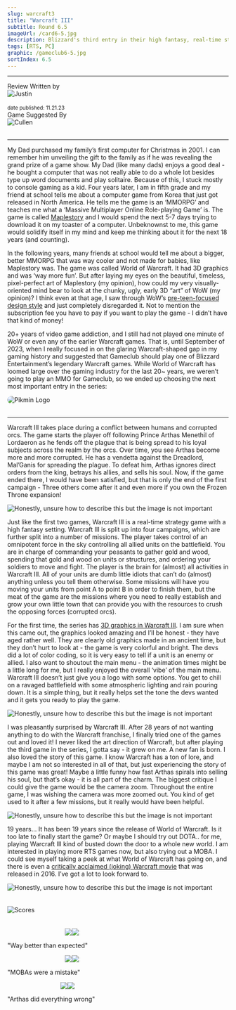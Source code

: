 ```yaml
---
slug: warcraft3
title: "Warcraft III"
subtitle: Round 6.5
imageUrl: /card6-5.jpg
description: Blizzard's third entry in their high fantasy, real-time strategy series
tags: [RTS, PC]
graphic: /gameclub6-5.jpg
sortIndex: 6.5
---
```

---
<div class="reviewinfo">
	
<div style=""><span>Review Written by</span>
<div class="reviewimg"><img src="/reviews/reviewjustin.png"
alt="Justin"/> </div><br>
<sub>date published: 11.21.23</sub></div>

<div style=""><span>Game Suggested By</span>
<div class="reviewimg"><img src="/reviews/reviewcullen.png"
alt="Cullen"/> </div><br></div>

</div>

---

My Dad purchased my family’s first computer for Christmas in 2001. I can remember him unveiling the gift to the family as if he was revealing the grand prize of a game show. My Dad (like many dads) enjoys a good deal - he bought a computer that was not really able to do a whole lot besides type up word documents and play solitaire. Because of this, I stuck mostly to console gaming as a kid. Four years later, I am in fifth grade and my friend at school tells me about a computer game from Korea that just got released in North America. He tells me the game is an ‘MMORPG’ and teaches me what a ‘Massive Multiplayer Online Role-playing Game’ is. The game is called [Maplestory](/reviews/warcraft3/maplestory.png) and I would spend the next 5-7 days trying to download it on my toaster of a computer. Unbeknownst to me, this game would solidify itself in my mind and keep me thinking about it for the next 18 years (and counting). 

In the following years, many friends at school would tell me about a bigger, better MMORPG that was way cooler and not made for babies, like Maplestory was. The game was called World of Warcraft. It had 3D graphics and was ‘way more fun’. But after laying my eyes on the beautiful, timeless, pixel-perfect art of Maplestory (my opinion), how could my very visually-oriented mind bear to look at the chunky, ugly, early 3D “art” of WoW (my opinion)? I think even at that age, I saw through WoW’s [pre-teen-focused design style](/reviews/warcraft3/preteen.png) and just completely disregarded it. Not to mention the subscription fee you have to pay if you want to play the game - I didn’t have that kind of money! 

20+ years of video game addiction, and I still had not played one minute of WoW or even any of the earlier Warcraft games. That is, until September of 2023, when I really focused in on the glaring Warcraft-shaped gap in my gaming history and suggested that Gameclub should play one of Blizzard Entertainment’s legendary Warcraft games. While World of Warcraft has loomed large over the gaming industry for the last 20~ years, we weren’t going to play an MMO for Gameclub, so we ended up choosing the next most important entry in the series:
<div class="reviewlogo"><img src="/reviews/warcraft3/logo.png"
alt="Pikmin Logo" style="border-radius: 20px;"/></div><br>

---

Warcraft III takes place during a conflict between humans and corrupted orcs. The game starts the player off following Prince Arthas Menethil of Lordaeron as he fends off the plague that is being spread to his loyal subjects across the realm by the orcs. Over time, you see Arthas become more and more corrupted. He has a vendetta against the Dreadlord, Mal’Ganis for spreading the plague. To defeat him, Arthas ignores direct orders from the king, betrays his allies, and sells his soul. Now, if the game ended there, I would have been satisfied, but that is only the end of the first campaign - Three others come after it and even more if you own the Frozen Throne expansion!


<div class="reviewsplit"><img src="/reviews/warcraft3/cutscene.gif"
alt="Honestly, unsure how to describe this but the image is not important"/><div>

Just like the first two games, Warcraft III is a real-time strategy game with a high fantasy setting. Warcraft III is split up into four campaigns, which are further split into a number of missions. The player takes control of an omnipotent force in the sky controlling all allied units on the battlefield. You are in charge of commanding your peasants to gather gold and wood, spending that gold and wood on units or structures, and ordering your soldiers to move and fight. The player is the brain for (almost) all activities in Warcraft III. All of your units are dumb little idiots that can’t do (almost) anything unless you tell them otherwise. Some missions will have you moving your units from point A to point B in order to finish them, but the meat of the game are the missions where you need to really establish and grow your own little town that can provide you with the resources to crush the opposing forces (corrupted orcs). 

For the first time, the series has [3D graphics in Warcraft III](/reviews/warcraft3/tinker.gif). I am sure when this came out, the graphics looked amazing and I’ll be honest - they have aged rather well. They are clearly old graphics made in an ancient time, but they don’t hurt to look at - the game is very colorful and bright. The devs did a lot of color coding, so it is very easy to tell if a unit is an enemy or allied. I also want to shoutout the main menu - the animation times might be a little long for me, but I really enjoyed the overall ‘vibe’ of the main menu. Warcraft III doesn’t just give you a logo with some options. You get to chill on a ravaged battlefield with some atmospheric lighting and rain pouring down. It is a simple thing, but it really helps set the tone the devs wanted and it gets you ready to play the game.


<div class="reviewsplit"><img src="/reviews/warcraft3/menu.gif"
alt="Honestly, unsure how to describe this but the image is not important"/><div>

I was pleasantly surprised by Warcraft III. After 28 years of not wanting anything to do with the Warcraft franchise, I finally tried one of the games out and loved it! I never liked the art direction of Warcraft, but after playing the third game in the series, I gotta say - it grew on me. A new fan is born. I also loved the story of this game. I know Warcraft has a ton of lore, and maybe I am not so interested in all of that, but just experiencing the story of this game was great! Maybe a little funny how fast Arthas spirals into selling his soul, but that’s okay - it is all part of the charm. The biggest critique I could give the game would be the camera zoom. Throughout the entire game, I was wishing the camera was more zoomed out. You kind of get used to it after a few missions, but it really would have been helpful. 


<div class="reviewsplit"><img src="/reviews/warcraft3/humans.png"
alt="Honestly, unsure how to describe this but the image is not important"/><div>

19 years… It has been 19 years since the release of World of Warcraft. Is it too late to finally start the game?  Or maybe I should try out DOTA.. for me, playing Warcraft III kind of busted down the door to a whole new world. I am interested in playing more RTS games now, but also trying out a MOBA. I could see myself taking a peek at what World of Warcraft has going on, and there is even a [critically acclaimed (joking) Warcraft movie](/reviews/warcraft3/tomatometer.png) that was released in 2016. I’ve got a lot to look forward to.


<div class="reviewsplit"><img src="/reviews/warcraft3/hood.gif"
alt="Honestly, unsure how to describe this but the image is not important"/><div>
<br><br>

<div class="reviewsplit"><img src="/reviews/scores/scoresoutline.png"
alt="Scores" /><div>

<br>
<br>

<div class="scores" style=" width: 100%;">
	 
<div class="stars"><img src="/reviews/reviewjustin.png" style="margin-left: 26%;"><img src="/reviews/scores/4star.png"><p>"Way better than expected"</p></div>

<div class="cstars"><img src="/reviews/reviewcullen.png" style="margin-left: 26%;"><img src="/reviews/scores/3star.png"><p>"MOBAs were a mistake"</p></div>

<div class="pstars"><img src="/reviews/reviewpatrick.png" style="margin-left: 24%;"><img src="/reviews/scores/4star.png"><p>"Arthas did everything wrong"</p></div>

</div>
